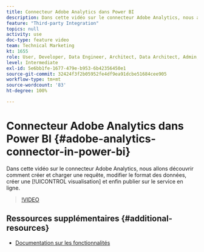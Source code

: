 ```yaml
---
title: Connecteur Adobe Analytics dans Power BI
description: Dans cette vidéo sur le connecteur Adobe Analytics, nous allons découvrir comment créer et charger une requête, modifier le format des données, créer une visualisation et enfin publier sur le service en ligne.
feature: "Third-party Integration"
topics: null
activity: use
doc-type: feature video
team: Technical Marketing
kt: 1655
role: User, Developer, Data Engineer, Architect, Data Architect, Admin, Leader
level: Intermediate
exl-id: 5e6bb1fe-1677-479e-b953-6b42356450e1
source-git-commit: 32424f3f2b05952fe4df9ea91dcbe51684cee905
workflow-type: tm+mt
source-wordcount: '83'
ht-degree: 100%

---
```


# Connecteur Adobe Analytics dans Power BI {#adobe-analytics-connector-in-power-bi}

Dans cette vidéo sur le connecteur Adobe Analytics, nous allons découvrir comment créer et charger une requête, modifier le format des données, créer une [!UICONTROL visualisation] et enfin publier sur le service en ligne.

>[!VIDEO](https://video.tv.adobe.com/v/23130/?quality=12)

## Ressources supplémentaires {#additional-resources}

* [Documentation sur les fonctionnalités](https://docs.microsoft.com/fr-FR/power-bi/desktop-connect-adobe-analytics)

